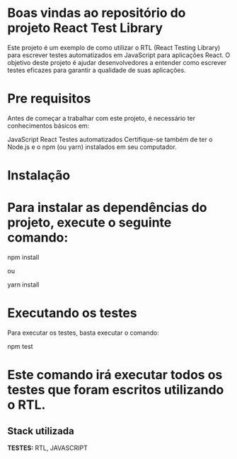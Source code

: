 # Boas vindas ao repositório do projeto React Test Library

Este projeto é um exemplo de como utilizar o RTL (React Testing Library) para escrever testes automatizados em JavaScript para aplicações React. O objetivo deste projeto é ajudar desenvolvedores a entender como escrever testes eficazes para garantir a qualidade de suas aplicações.

# Pre requisitos

Antes de começar a trabalhar com este projeto, é necessário ter conhecimentos básicos em:

JavaScript
React
Testes automatizados
Certifique-se também de ter o Node.js e o npm (ou yarn) instalados em seu computador.

# Instalação
# Para instalar as dependências do projeto, execute o seguinte comando:

npm install

ou

yarn install

# Executando os testes
Para executar os testes, basta executar o comando:

npm test

# Este comando irá executar todos os testes que foram escritos utilizando o RTL.
## Stack utilizada

**TESTES:** RTL, JAVASCRIPT

